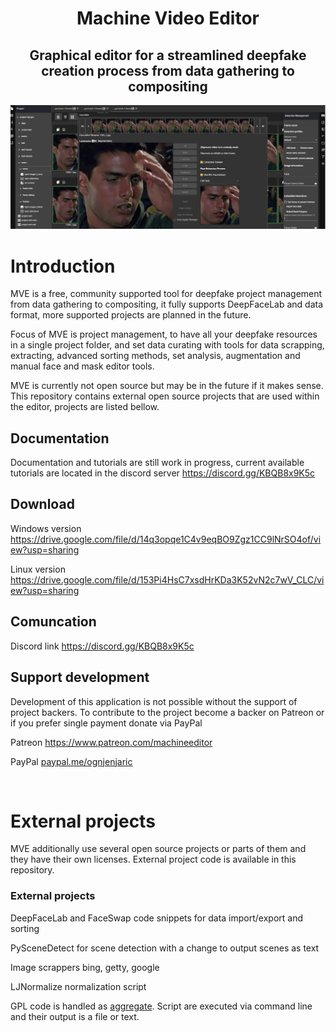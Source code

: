 
<h1 align="center">
  Machine Video Editor
</h1>

<h2 align="center">
  Graphical editor for a streamlined deepfake creation process from data gathering to compositing
</h2>

<p align="center">
<img src = "images/preview-face-editor.jpg"></img>
</p>

# Introduction

<p>
MVE is a free, community supported tool for deepfake project management from data gathering to compositing, it fully supports DeepFaceLab and data format, more supported projects are planned in the future.</p>

<p>
Focus of MVE is project management, to have all your deepfake resources in a single project folder, and set data curating with tools for data scrapping, extracting, advanced sorting methods, set analysis, augmentation and manual face and mask editor tools.
</p>

<p>
MVE is currently not open source but may be in the future if it makes sense. This repository contains external open source projects that are used within the editor, projects are listed bellow.
</p>


## Documentation

<p>Documentation and tutorials are still work in progress, current available tutorials are located in the discord server <a href="https://discord.gg/KBQB8x9K5c">https://discord.gg/KBQB8x9K5c</a></p>

## Download

<p>Windows version <a href="https://drive.google.com/file/d/1Qhj4HOmmvQrKH8To_gDGQpKhvzEU7IzM/view?usp=sharing">https://drive.google.com/file/d/14q3opqe1C4v9eqBO9Zgz1CC9lNrSO4of/view?usp=sharing</a></p>
<p>Linux version <a href="https://drive.google.com/file/d/1vJ3bj18fe86OIigQHrb3fUsbz33pc2Jw/view?usp=sharing"> https://drive.google.com/file/d/153Pi4HsC7xsdHrKDa3K52vN2c7wV_CLC/view?usp=sharing</a></p>

## Comuncation

<p>Discord link <a href="https://discord.gg/KBQB8x9K5c">https://discord.gg/KBQB8x9K5c</a></p>

## Support development

<p>Development of this application is not possible without the support of project backers. To contribute to the project become a backer on Patreon or if you prefer single payment donate via PayPal</p>

<p>Patreon <a href="https://www.patreon.com/machineeditor">https://www.patreon.com/machineeditor</a></p>

<p>PayPal <a href="https://www.paypal.me/ognjenjaric">paypal.me/ognjenjaric</a> </p>

<br />

# External projects

<p>MVE additionally use several open source projects or parts of them and they have their own licenses. External project code is available in this repository.</p>

### External projects
<p>DeepFaceLab and FaceSwap code snippets for data import/export and sorting</p>
<p>PySceneDetect for scene detection with a change to output scenes as text</p>
<p>Image scrappers bing, getty, google</p>
<p>LJNormalize normalization script</p>

<p>GPL code is handled as <a href="https://www.gnu.org/licenses/gpl-faq.en.html#MereAggregation">aggregate</a>. Script are executed via command line and their output is a file or text.</p>
